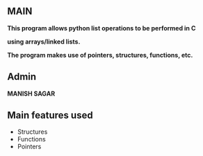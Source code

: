 ## MAIN ##

**This program allows python list operations to be performed in C**

**using arrays/linked lists.**

**The program makes use of pointers, structures, functions, etc.**




## Admin ##

**MANISH SAGAR**



## Main features used ##

  * Structures
  * Functions
  * Pointers